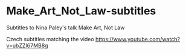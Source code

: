 Make_Art_Not_Law-subtitles
==========================

Subtitles to Nina Paley's talk Make Art, Not Law

Czech subtitles matching the video https://www.youtube.com/watch?v=ubZZI67MB8g
